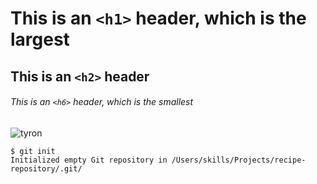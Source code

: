 # This is an `<h1>` header, which is the largest

## This is an `<h2>` header

###### This is an `<h6>` header, which is the smallest

![tyron](https://user-images.githubusercontent.com/66136580/208523420-4408a16b-4337-4156-ba7e-70fccb9a6fa9.jpeg)




```
$ git init
Initialized empty Git repository in /Users/skills/Projects/recipe-repository/.git/
```
